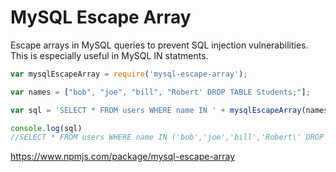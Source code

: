 # MySQL Escape Array
Escape arrays in MySQL queries to prevent SQL injection vulnerabilities. This is especially useful in MySQL IN statments.

```js
var mysqlEscapeArray = require('mysql-escape-array');

var names = ["bob", "joe", "bill", "Robert' DROP TABLE Students;"];

var sql = 'SELECT * FROM users WHERE name IN ' + mysqlEscapeArray(names);

console.log(sql)
//SELECT * FROM users WHERE name IN ('bob','joe','bill','Robert\' DROP TABLE Students;')
```

https://www.npmjs.com/package/mysql-escape-array
